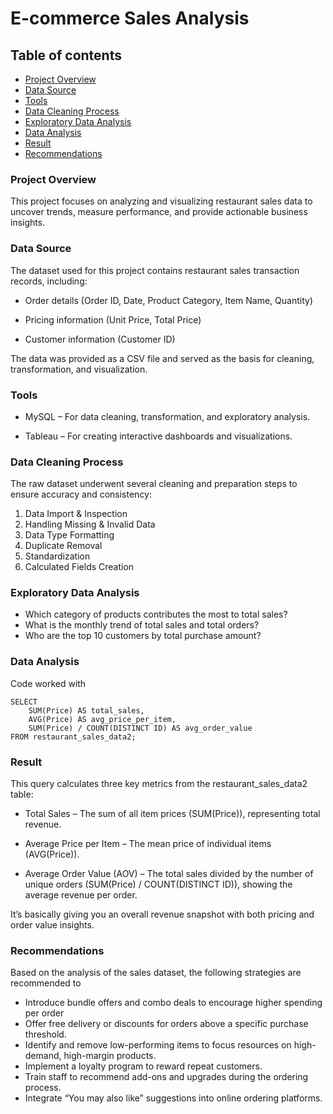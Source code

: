 # E-commerce Sales Analysis

## Table of contents
- [Project Overview](#project-overview)
- [Data Source](#data-source)
- [Tools](#tools)
- [Data Cleaning Process](#data-cleaning-process)
- [Exploratory Data Analysis](#exploratory-data-analysis)
- [Data Analysis](#data-analysis)
- [Result](#result)
- [Recommendations](#recommendations)


### Project Overview 
This project focuses on analyzing and visualizing restaurant sales data to uncover trends, measure performance, and provide actionable business insights.

###  Data Source
The dataset used for this project contains restaurant sales transaction records, including:

- Order details (Order ID, Date, Product Category, Item Name, Quantity)

- Pricing information (Unit Price, Total Price)

- Customer information (Customer ID)

The data was provided as a CSV file and served as the basis for cleaning, transformation, and visualization.

### Tools 
- MySQL – For data cleaning, transformation, and exploratory analysis.

- Tableau – For creating interactive dashboards and visualizations.

### Data Cleaning Process
The raw dataset underwent several cleaning and preparation steps to ensure accuracy and consistency:
1. Data Import & Inspection
2. Handling Missing & Invalid Data
3. Data Type Formatting
4. Duplicate Removal
5. Standardization
6. Calculated Fields Creation

### Exploratory Data Analysis
- Which category of products contributes the most to total sales?
- What is the monthly trend of total sales and total orders?
- Who are the top 10 customers by total purchase amount?


###  Data Analysis
Code worked with 
```
SELECT 
    SUM(Price) AS total_sales,
    AVG(Price) AS avg_price_per_item,
    SUM(Price) / COUNT(DISTINCT ID) AS avg_order_value
FROM restaurant_sales_data2;
```

### Result 
This query calculates three key metrics from the restaurant_sales_data2 table:

- Total Sales – The sum of all item prices (SUM(Price)), representing total revenue.

- Average Price per Item – The mean price of individual items (AVG(Price)).

- Average Order Value (AOV) – The total sales divided by the number of unique orders (SUM(Price) / COUNT(DISTINCT ID)), showing the average revenue per order.

It’s basically giving you an overall revenue snapshot with both pricing and order value insights.


### Recommendations
Based on the analysis of the sales dataset, the following strategies are recommended to

- Introduce bundle offers and combo deals to encourage higher spending per order
- Offer free delivery or discounts for orders above a specific purchase threshold.
- Identify and remove low-performing items to focus resources on high-demand, high-margin products.
- Implement a loyalty program to reward repeat customers.
- Train staff to recommend add-ons and upgrades during the ordering process.
- Integrate “You may also like” suggestions into online ordering platforms.





  

   
